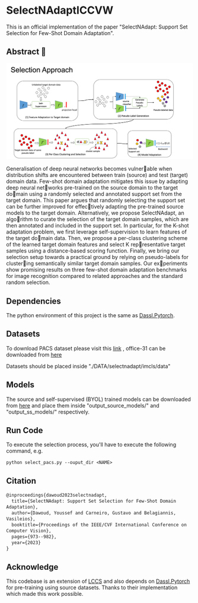 # SelectNAdaptICCVW
This is an official implementation of the paper "SelectNAdapt: Support Set Selection for Few-Shot Domain Adaptation". 

## Abstract 🚀
![Alt Text](/selectnadapt/assets/Picture1.png "Logo of the Project")

Generalisation of deep neural networks becomes vulner￾able when distribution shifts are encountered between train
(source) and test (target) domain data. Few-shot domain adaptation mitigates this issue by adapting deep neural net￾works pre-trained on the source domain to the target do￾main using a randomly selected and annotated support set from the target domain. This paper argues that randomly selecting the support set can be further improved for effec￾tively adapting the pre-trained source models to the target
domain. Alternatively, we propose SelectNAdapt, an algo￾rithm to curate the selection of the target domain samples, which are then annotated and included in the support set. In particular, for the K-shot adaptation problem, we first leverage self-supervision to learn features of the target do￾main data. Then, we propose a per-class clustering scheme of the learned target domain features and select K rep￾resentative target samples using a distance-based scoring function. Finally, we bring our selection setup towards a practical ground by relying on pseudo-labels for cluster￾ing semantically similar target domain samples. Our ex￾periments show promising results on three few-shot domain adaptation benchmarks for image recognition compared to related approaches and the standard random selection.

## Dependencies
The python environment of this project is the same as  [Dassl.Pytorch](https://github.com/KaiyangZhou/Dassl.pytorch).

## Datasets
To download PACS dataset please visit this [link](https://www.kaggle.com/datasets/ma3ple/pacs-dataset) , office-31 can be downloaded from [here](https://www.kaggle.com/datasets/xixuhu/office31)

Datasets should be placed inside "./DATA/selectnadapt/imcls/data"

## Models
The source and self-supervised (BYOL) trained models can be downloaded from [here](https://faubox.rrze.uni-erlangen.de/getlink/fi2aftRT82WZcSrtw2CrTk/) and place them inside "output_source_models/" and "output_ss_models/" respectively.

## Run Code
To execute the selection process, you'll have to execute the following command, e.g.
```
python select_pacs.py --ouput_dir <NAME>
```
## Citation 
```
@inproceedings{dawoud2023selectnadapt,
  title={SelectNAdapt: Support Set Selection for Few-Shot Domain Adaptation},
  author={Dawoud, Youssef and Carneiro, Gustavo and Belagiannis, Vasileios},
  booktitle={Proceedings of the IEEE/CVF International Conference on Computer Vision},
  pages={973--982},
  year={2023}
}

```
## Acknowledge
This codebase is an extension of [LCCS](https://github.com/zwenyu/lccs) and also depends on [Dassl.Pytorch](https://github.com/KaiyangZhou/Dassl.pytorch) for pre-training using source datasets. Thanks to their implementation which made this work possible.
